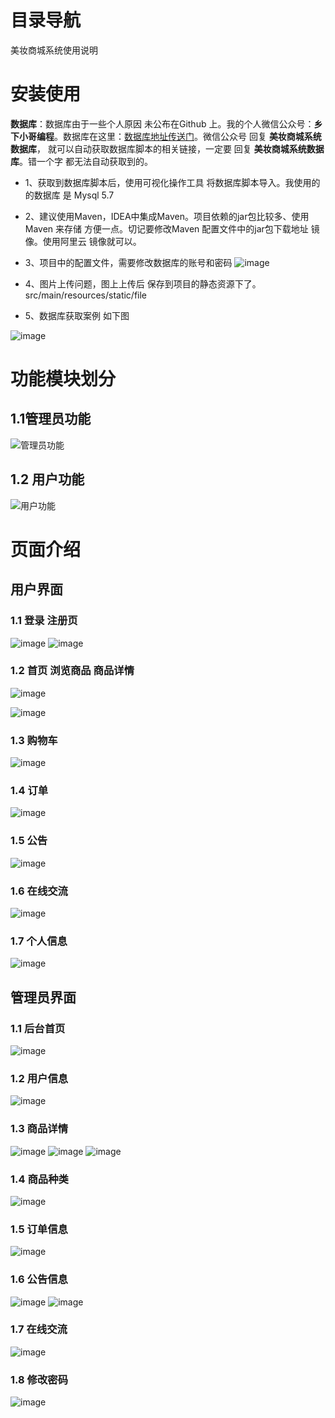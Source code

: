 # 目录导航
美妆商城系统使用说明

# 安装使用
**数据库**：数据库由于一些个人原因 未公布在Github 上。我的个人微信公众号：**乡下小哥编程**。数据库在这里：<a href ="https://mbd.pub/o/bread/ZJmbmZpp" >数据库地址传送门</a>。微信公众号 回复 **美妆商城系统数据库**， 就可以自动获取数据库脚本的相关链接，一定要 回复 **美妆商城系统数据库**。错一个字 都无法自动获取到的。

- 1、获取到数据库脚本后，使用可视化操作工具 将数据库脚本导入。我使用的的数据库 是 Mysql 5.7
- 2、建议使用Maven，IDEA中集成Maven。项目依赖的jar包比较多、使用Maven 来存储 方便一点。切记要修改Maven 配置文件中的jar包下载地址 镜像。使用阿里云 镜像就可以。
- 3、项目中的配置文件，需要修改数据库的账号和密码
![image](https://github.com/zhengyuzh/meizhuangshop/assets/95670150/df5fdf84-6df9-48fb-ad3f-9afa2206d32a)

- 4、图片上传问题，图上上传后 保存到项目的静态资源下了。src/main/resources/static/file

- 5、数据库获取案例 如下图
  
![image](https://github.com/zhengyuzh/meizhuangshop/assets/95670150/36f27ea6-a201-48a3-952b-5fba72d6e40d)


# 功能模块划分

## 1.1管理员功能
![管理员功能](https://github.com/zhengyuzh/meizhuangshop/assets/95670150/7a10e396-f067-4bfa-99fc-c55b765e28e7)

## 1.2 用户功能
![用户功能](https://github.com/zhengyuzh/meizhuangshop/assets/95670150/260d06ed-050d-4f94-8ab7-65868601cab6)

# 页面介绍

## 用户界面
### 1.1 登录 注册页
![image](https://github.com/zhengyuzh/meizhuangshop/assets/95670150/17f95a50-5f95-46d1-9d85-d1a459404596)
![image](https://github.com/zhengyuzh/meizhuangshop/assets/95670150/003c1d59-6637-49d8-ba0d-b8711ad83541)

### 1.2 首页 浏览商品 商品详情
![image](https://github.com/zhengyuzh/meizhuangshop/assets/95670150/cb2dbe16-fd0f-413f-8d5e-ee093486f1e6)


![image](https://github.com/zhengyuzh/meizhuangshop/assets/95670150/b90e51c0-65ef-431b-87f3-5ece657c6e1e)

### 1.3 购物车
![image](https://github.com/zhengyuzh/meizhuangshop/assets/95670150/59cdf050-886e-4079-a774-b052dd8ae7cd)

### 1.4 订单
![image](https://github.com/zhengyuzh/meizhuangshop/assets/95670150/dd80a14a-eb38-41b2-9919-3dce9fda9e60)

### 1.5 公告
![image](https://github.com/zhengyuzh/meizhuangshop/assets/95670150/1f05b06e-5ebb-4e33-88e0-a07bb6cdb7fa)

### 1.6 在线交流
![image](https://github.com/zhengyuzh/meizhuangshop/assets/95670150/650b107d-5628-4b37-9210-aa44f2d9d0d2)

### 1.7 个人信息
![image](https://github.com/zhengyuzh/meizhuangshop/assets/95670150/cdd1723b-5990-4b32-8d83-2a28a48fb08a)

## 管理员界面
### 1.1 后台首页
![image](https://github.com/zhengyuzh/meizhuangshop/assets/95670150/fef0ef62-d16b-4338-9a2d-6eaa331cb991)

### 1.2 用户信息
![image](https://github.com/zhengyuzh/meizhuangshop/assets/95670150/938c8275-b21e-4478-ab24-a5a3820ae894)

### 1.3 商品详情
![image](https://github.com/zhengyuzh/meizhuangshop/assets/95670150/0b31abb9-322d-4bec-b2bc-bfe499a83399)
![image](https://github.com/zhengyuzh/meizhuangshop/assets/95670150/91514611-30a0-4330-a322-d7f728797239)
![image](https://github.com/zhengyuzh/meizhuangshop/assets/95670150/7ef6083a-e73e-46cd-ac67-78068ab69b19)

### 1.4 商品种类

![image](https://github.com/zhengyuzh/meizhuangshop/assets/95670150/0cd5f0a8-0932-4d97-be17-0d9a7acccddb)

### 1.5 订单信息
![image](https://github.com/zhengyuzh/meizhuangshop/assets/95670150/4d1d7f68-53b4-48ab-8435-477606abc083)

### 1.6 公告信息
![image](https://github.com/zhengyuzh/meizhuangshop/assets/95670150/ba228720-6e56-48f2-8c90-c966fefaf5c3)
![image](https://github.com/zhengyuzh/meizhuangshop/assets/95670150/5a9815e8-675a-4b45-b53e-57544a239c95)

### 1.7 在线交流
![image](https://github.com/zhengyuzh/meizhuangshop/assets/95670150/cacf6810-849a-4fba-8fdb-a3a5fecd4bda)

### 1.8 修改密码
![image](https://github.com/zhengyuzh/meizhuangshop/assets/95670150/9691bad3-52b3-47c0-bf67-07b2a3ba9ea7)






